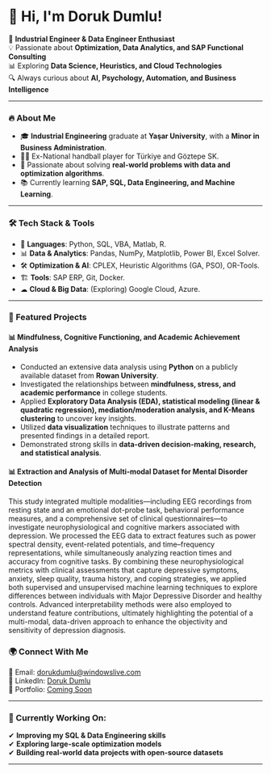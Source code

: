 # 👋 Hi, I'm Doruk Dumlu!

🎯 **Industrial Engineer & Data Engineer Enthusiast**\
💡 Passionate about **Optimization, Data Analytics, and SAP Functional Consulting**\
📊 Exploring **Data Science, Heuristics, and Cloud Technologies**\
🔍 Always curious about **AI, Psychology, Automation, and Business Intelligence**

---

### 🔥 About Me

- 🎓 **Industrial Engineering** graduate at **Yaşar University**, with a **Minor in Business Administration**.
- 🤾‍♂️ Ex-National handball player for Türkiye and Göztepe SK.
- 🚀 Passionate about solving **real-world problems with data and optimization algorithms**.
- 📚 Currently learning **SAP, SQL, Data Engineering, and Machine Learning**.

---

### 🛠 Tech Stack & Tools

- 💾 **Languages**: Python, SQL, VBA, Matlab, R.
- 📊 **Data & Analytics**: Pandas, NumPy, Matplotlib, Power BI, Excel Solver.
- 🛠 **Optimization & AI**: CPLEX, Heuristic Algorithms (GA, PSO), OR-Tools.
- 🏗 **Tools**: SAP ERP, Git, Docker.
- ☁ **Cloud & Big Data**: (Exploring) Google Cloud, Azure.

---

### 📌 Featured Projects

#### 📊 Mindfulness, Cognitive Functioning, and Academic Achievement Analysis

- Conducted an extensive data analysis using **Python** on a publicly available dataset from **Rowan University**.
- Investigated the relationships between **mindfulness, stress, and academic performance** in college students.
- Applied **Exploratory Data Analysis (EDA), statistical modeling (linear & quadratic regression), mediation/moderation analysis, and K-Means clustering** to uncover key insights.
- Utilized **data visualization** techniques to illustrate patterns and presented findings in a detailed report.
- Demonstrated strong skills in **data-driven decision-making, research, and statistical analysis**.

#### 📊 Extraction and Analysis of Multi-modal Dataset for Mental Disorder Detection 

This study integrated multiple modalities—including EEG recordings from resting state and an emotional dot-probe task, behavioral performance measures, and a comprehensive set of clinical questionnaires—to investigate neurophysiological and cognitive markers associated with depression. We processed the EEG data to extract features such as power spectral density, event-related potentials, and time–frequency representations, while simultaneously analyzing reaction times and accuracy from cognitive tasks. By combining these neurophysiological metrics with clinical assessments that capture depressive symptoms, anxiety, sleep quality, trauma history, and coping strategies, we applied both supervised and unsupervised machine learning techniques to explore differences between individuals with Major Depressive Disorder and healthy controls. Advanced interpretability methods were also employed to understand feature contributions, ultimately highlighting the potential of a multi-modal, data-driven approach to enhance the objectivity and sensitivity of depression diagnosis.

### 🌍 Connect With Me

📧 Email: [dorukdumlu@windowslive.com](mailto:dorukdumlu@windowslive.com)\
🔗 LinkedIn: [Doruk Dumlu](https://www.linkedin.com/in/doruk-dumlu-2b61b31b5/)\
📂 Portfolio: [Coming Soon](#)

---

### 🎯 Currently Working On:

✔ **Improving my SQL & Data Engineering skills**\
✔ **Exploring large-scale optimization models**\
✔ **Building real-world data projects with open-source datasets**

---

